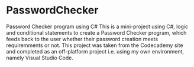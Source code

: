 # PasswordChecker
Password Checker program using C#
This is a mini-project using C#, logic and conditional statements to create a Password Checker program, which feeds back to the user whether their password creation meets requiremments or not.
This project was taken from the Codecademy site and completed as an off-platform project i.e. using my own environment, namely Visual Studio Code.
